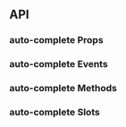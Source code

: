 ## API

### auto-complete Props

<field-table :data="autoCompleteProps"/>

### auto-complete Events

<field-table :data="autoCompleteEvents" type="emits"/>

### auto-complete Methods

<field-table :data="autoCompleteMethods" type="expose"/>

### auto-complete Slots

<field-table :data="autoCompleteSlots" type="slots"/>

<script setup>
import { ref } from 'vue';

const autoCompleteProps = ref([
  { name: 'model-value (v-model)', desc: '绑定值', type: 'string', value: '-' },
  { name: 'default-value', desc: '默认值（非受控模式）', type: 'string', value: "''" },
  { name: 'disabled', desc: '是否禁用', type: 'boolean', value: 'false' },
  { name: 'data', desc: '用于自动提示的数据', type: '(string | number | SelectOptionData | SelectOptionGroup)[]', value: '[]' },
  { name: 'popup-container', desc: '弹出框的挂载容器', type: 'string | HTMLElement | null | undefined', value: '-' },
  { name: 'strict', desc: '是否为严格校验模式', type: 'boolean', value: 'false' },
  { name: 'filter-option', desc: '自定义选项过滤方法', type: 'FilterOption', value: 'true' },
  { name: 'trigger-props', desc: 'trigger 组件属性', type: 'TriggerProps', value: '-', version: '2.14.0' },
  { name: 'allow-clear', desc: '是否允许清空输入框', type: 'boolean', value: 'false', version: '2.23.0' },
  { name: 'virtual-list-props', desc: '传递虚拟列表属性，传入此参数以开启虚拟滚动 VirtualListProps', type: 'VirtualListProps', value: '-', version: '2.50.0' },
]);

const autoCompleteEvents = ref([
  { name: 'change', desc: '绑定值发生改变时触发', type: 'value: string' },
  { name: 'search', desc: '用户搜索时触发', type: 'value: string' },
  { name: 'select', desc: '选择选项时触发', type: 'value: string' },
  { name: 'clear', desc: '用户点击清除按钮时触发', type: 'ev: Event', version: '2.23.0' },
  { name: 'dropdown-scroll', desc: '下拉菜单发生滚动时触发', type: 'ev: Event', version: '2.52.0' },
  { name: 'dropdown-reach-bottom', desc: '下拉菜单滚动到底部时触发', type: 'ev: Event', version: '2.52.0' },
]);

const autoCompleteMethods = ref([
  { name: 'focus', desc: '使输入框获取焦点', type: '-', value: '-', version: '2.40.0' },
  { name: 'blur', desc: '使输入框失去焦点', type: '-', value: '-', version: '2.40.0' },
]);

const autoCompleteSlots = ref([
  { name: 'option', desc: '选项内容', type: 'data: OptionInfo', version: '2.13.0' },
  { name: 'footer', desc: '弹出框的页脚' },
]);
</script>
